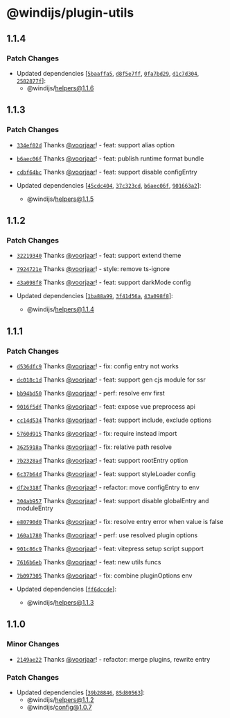 # @windijs/plugin-utils

## 1.1.4

### Patch Changes

- Updated dependencies [[`5baaffa5`](https://github.com/windijs/windijs/commit/5baaffa59d56f201dd74ec6172735e820f4b2165), [`d8f5e7ff`](https://github.com/windijs/windijs/commit/d8f5e7ffa1b3a64c0f3ac0e4b9eeffcef8b9b82f), [`0fa7bd29`](https://github.com/windijs/windijs/commit/0fa7bd295fdfb9117a4f017fbf41d8368f9b33ac), [`d1c7d304`](https://github.com/windijs/windijs/commit/d1c7d30487b04f2d85b558692ef0c2c8cede1c2e), [`2582877f`](https://github.com/windijs/windijs/commit/2582877f5e4b7ad991fe15747115d5cb9d6df73b)]:
  - @windijs/helpers@1.1.6

## 1.1.3

### Patch Changes

- [`334ef02d`](https://github.com/windijs/windijs/commit/334ef02d376e71ecbe1f26221d4f05d988ae4762) Thanks [@voorjaar](https://github.com/voorjaar)! - feat: support alias option

* [`b6aec06f`](https://github.com/windijs/windijs/commit/b6aec06fd97e312e4c3de9a990561e90c5013a19) Thanks [@voorjaar](https://github.com/voorjaar)! - feat: publish runtime format bundle

- [`cdbf64bc`](https://github.com/windijs/windijs/commit/cdbf64bc323b4605cf57930f097d05d477d51379) Thanks [@voorjaar](https://github.com/voorjaar)! - feat: support disable configEntry

- Updated dependencies [[`45cdc404`](https://github.com/windijs/windijs/commit/45cdc404f1a4e9b9e8d3f8fa63ef13d6ae1025cf), [`37c323cd`](https://github.com/windijs/windijs/commit/37c323cd73f55a2305cf9a429e5c5fc07dfe6c94), [`b6aec06f`](https://github.com/windijs/windijs/commit/b6aec06fd97e312e4c3de9a990561e90c5013a19), [`901663a2`](https://github.com/windijs/windijs/commit/901663a2af3d8b5bbc82cbbfe2661f99cd9b99f5)]:
  - @windijs/helpers@1.1.5

## 1.1.2

### Patch Changes

- [`32219340`](https://github.com/windijs/windijs/commit/32219340cb3200b14827ff836936f721e725b9b8) Thanks [@voorjaar](https://github.com/voorjaar)! - feat: support extend theme

* [`7924721e`](https://github.com/windijs/windijs/commit/7924721ed81f7bd9a6cf1ad55ef568bef2e4c15a) Thanks [@voorjaar](https://github.com/voorjaar)! - style: remove ts-ignore

- [`43a098f8`](https://github.com/windijs/windijs/commit/43a098f889bfe9d9f5c354ef037ef80c232b9005) Thanks [@voorjaar](https://github.com/voorjaar)! - feat: support darkMode config

- Updated dependencies [[`1ba88a99`](https://github.com/windijs/windijs/commit/1ba88a99c4a0b00edaff825551bf9a412468aead), [`3f41d56a`](https://github.com/windijs/windijs/commit/3f41d56a8ea8c4c56e95ebcf0e927c2d41783d53), [`43a098f8`](https://github.com/windijs/windijs/commit/43a098f889bfe9d9f5c354ef037ef80c232b9005)]:
  - @windijs/helpers@1.1.4

## 1.1.1

### Patch Changes

- [`d536dfc9`](https://github.com/windijs/windijs/commit/d536dfc9ae6f16a01aab3c4b3dcc10704b94d55d) Thanks [@voorjaar](https://github.com/voorjaar)! - fix: config entry not works

* [`dc018c1d`](https://github.com/windijs/windijs/commit/dc018c1de08519890c1f8f840594bfafcee5b16b) Thanks [@voorjaar](https://github.com/voorjaar)! - feat: support gen cjs module for ssr

- [`bb94bd50`](https://github.com/windijs/windijs/commit/bb94bd50294c05d8bddd86ebe71d4dc89f845c37) Thanks [@voorjaar](https://github.com/voorjaar)! - perf: resolve env first

* [`9016f5df`](https://github.com/windijs/windijs/commit/9016f5df352c10fe1d1c30792125418e8c812a53) Thanks [@voorjaar](https://github.com/voorjaar)! - feat: expose vue preprocess api

- [`cc14d534`](https://github.com/windijs/windijs/commit/cc14d534d6f61fc3e60bd0b0c98fe0ba19c4e58a) Thanks [@voorjaar](https://github.com/voorjaar)! - feat: support include, exclude options

* [`5760d915`](https://github.com/windijs/windijs/commit/5760d915d5a73aca5a761cbec9d539e2cee6f85f) Thanks [@voorjaar](https://github.com/voorjaar)! - fix: require instead import

- [`3625918a`](https://github.com/windijs/windijs/commit/3625918a039d7ff4ed125b65463f53a148c41e8f) Thanks [@voorjaar](https://github.com/voorjaar)! - fix: relative path resolve

* [`7b2328ad`](https://github.com/windijs/windijs/commit/7b2328ad1257e9535eeecae41af6f9c996633cf3) Thanks [@voorjaar](https://github.com/voorjaar)! - feat: support rootEntry option

- [`6c37b64d`](https://github.com/windijs/windijs/commit/6c37b64d794fda369f402a3a309ebee14109c9cc) Thanks [@voorjaar](https://github.com/voorjaar)! - feat: support styleLoader config

* [`df2e318f`](https://github.com/windijs/windijs/commit/df2e318fd5aba182fca497a5622b3c15a00b7299) Thanks [@voorjaar](https://github.com/voorjaar)! - refactor: move configEntry to env

- [`304ab957`](https://github.com/windijs/windijs/commit/304ab957731d282ea5055da937ef4d2802565285) Thanks [@voorjaar](https://github.com/voorjaar)! - feat: support disable globalEntry and moduleEntry

* [`e80790d0`](https://github.com/windijs/windijs/commit/e80790d075b0cd265f7e3a7eb35e7e8b1d976711) Thanks [@voorjaar](https://github.com/voorjaar)! - fix: resolve entry error when value is false

- [`160a1780`](https://github.com/windijs/windijs/commit/160a17807bd0d3bfaa658a2b330b0aae92d9fce3) Thanks [@voorjaar](https://github.com/voorjaar)! - perf: use resolved plugin options

* [`901c86c9`](https://github.com/windijs/windijs/commit/901c86c907a8addb7dc59969fe040816799e5af6) Thanks [@voorjaar](https://github.com/voorjaar)! - feat: vitepress setup script support

- [`7616b6eb`](https://github.com/windijs/windijs/commit/7616b6ebdd0b68d2d91e2576f079cb3b26219098) Thanks [@voorjaar](https://github.com/voorjaar)! - feat: new utils funcs

* [`7b097305`](https://github.com/windijs/windijs/commit/7b097305e46ee6df0240a667fed5ab9b70c90a2f) Thanks [@voorjaar](https://github.com/voorjaar)! - fix: combine pluginOptions env

* Updated dependencies [[`ff6dccde`](https://github.com/windijs/windijs/commit/ff6dccde4c16a808aeb3154969e2acbd3dfd3a4b)]:
  - @windijs/helpers@1.1.3

## 1.1.0

### Minor Changes

- [`2149ae22`](https://github.com/windijs/windijs/commit/2149ae22ba929905926e4c61df69ec74b3ed46aa) Thanks [@voorjaar](https://github.com/voorjaar)! - refactor: merge plugins, rewrite entry

### Patch Changes

- Updated dependencies [[`39b28846`](https://github.com/windijs/windijs/commit/39b28846c780dc1c39ca30abfcd8e9c554aadb63), [`85d80563`](https://github.com/windijs/windijs/commit/85d805639d6d2cfb3f064d21c4cecfecb900cdd0)]:
  - @windijs/helpers@1.1.2
  - @windijs/config@1.0.7
